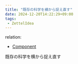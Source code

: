 ```yaml
---
title: "既存の科学を横から捉え直す"
date: 2024-12-20T14:22:29+09:00
tags:
 - ZettelIdea
---
```

relation:
 - [Component](../Novels/NovelClean/Component.md)

既存の科学を横から捉え直す